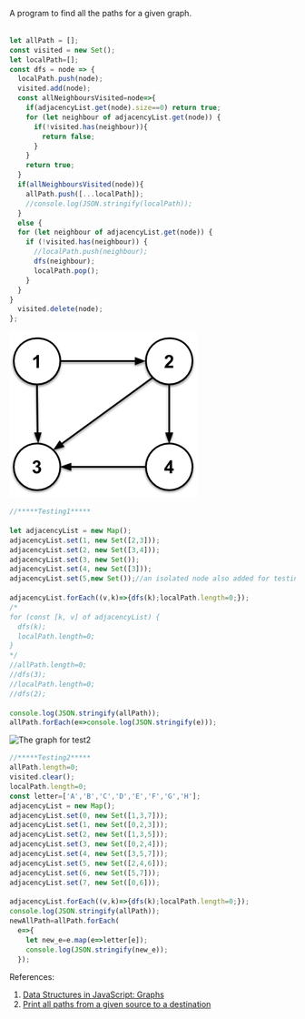 A program to find all the paths for a given graph.  
```js

let allPath = [];
const visited = new Set();
let localPath=[];
const dfs = node => {
  localPath.push(node);
  visited.add(node);
  const allNeighboursVisited=node=>{
    if(adjacencyList.get(node).size==0) return true;
    for (let neighbour of adjacencyList.get(node)) {
      if(!visited.has(neighbour)){
        return false;
      }
    }
    return true;
  }
  if(allNeighboursVisited(node)){
    allPath.push([...localPath]);
    //console.log(JSON.stringify(localPath));
  } 
  else {
  for (let neighbour of adjacencyList.get(node)) {
    if (!visited.has(neighbour)) {
      //localPath.push(neighbour);
      dfs(neighbour);
      localPath.pop();
    }
  }
}
  visited.delete(node);
};
```  
![The graph for test](mediumGraph.png)  
```js
//*****Testing1*****

let adjacencyList = new Map();
adjacencyList.set(1, new Set([2,3]));
adjacencyList.set(2, new Set([3,4]));
adjacencyList.set(3, new Set());
adjacencyList.set(4, new Set([3]));
adjacencyList.set(5,new Set());//an isolated node also added for testing

adjacencyList.forEach((v,k)=>{dfs(k);localPath.length=0;});
/*
for (const [k, v] of adjacencyList) {
  dfs(k);
  localPath.length=0;
}
*/
//allPath.length=0;
//dfs(3);
//localPath.length=0;
//dfs(2);

console.log(JSON.stringify(allPath));
allPath.forEach(e=>console.log(JSON.stringify(e)));
```  
![The graph for test2](https://raw.githubusercontent.com/Martin-Mok-Tin-Kui/programming-test/master/assets/web/graph.png)  
```js
//*****Testing2*****
allPath.length=0;
visited.clear();
localPath.length=0;
const letter=['A','B','C','D','E','F','G','H'];
adjacencyList = new Map();
adjacencyList.set(0, new Set([1,3,7]));
adjacencyList.set(1, new Set([0,2,3]));
adjacencyList.set(2, new Set([1,3,5]));
adjacencyList.set(3, new Set([0,2,4]));
adjacencyList.set(4, new Set([3,5,7]));
adjacencyList.set(5, new Set([2,4,6]));
adjacencyList.set(6, new Set([5,7]));
adjacencyList.set(7, new Set([0,6]));

adjacencyList.forEach((v,k)=>{dfs(k);localPath.length=0;});
console.log(JSON.stringify(allPath));
newAllPath=allPath.forEach(
  e=>{
    let new_e=e.map(e=>letter[e]);
    console.log(JSON.stringify(new_e));
  });
```
References:
1. [Data Structures in JavaScript: Graphs](https://medium.com/better-programming/basic-interview-data-structures-in-javascript-graphs-3f9118aeb078)  
2. [Print all paths from a given source to a destination
](https://www.geeksforgeeks.org/find-paths-given-source-destination/)  
